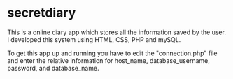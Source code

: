 # secretdiary
This is a online diary app which stores all the information saved by the user. I developed this system using HTML, CSS, PHP and mySQL.


To get this app up and running you have to edit the "connection.php" file and enter the relative information for 
host_name, database_username, password, and database_name.
